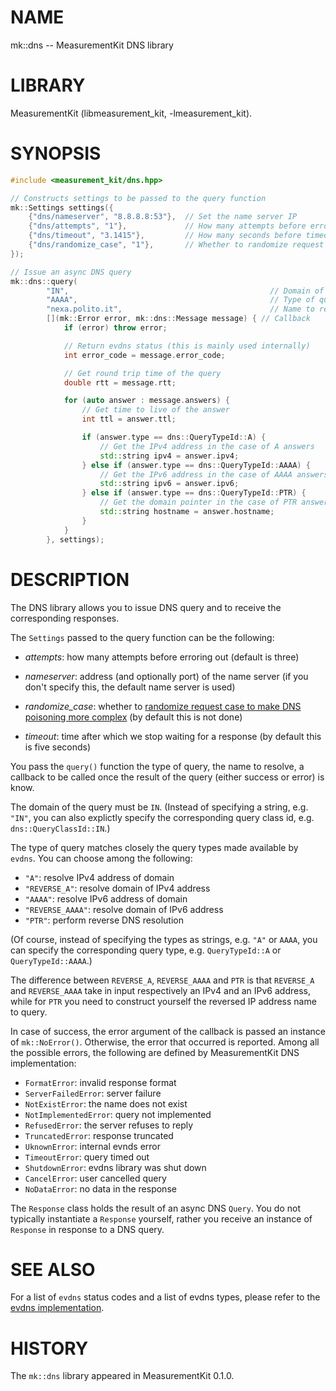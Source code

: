 # NAME
mk::dns -- MeasurementKit DNS library

# LIBRARY
MeasurementKit (libmeasurement_kit, -lmeasurement_kit).

# SYNOPSIS
```C++
#include <measurement_kit/dns.hpp>

// Constructs settings to be passed to the query function
mk::Settings settings({
    {"dns/nameserver", "8.8.8.8:53"},  // Set the name server IP
    {"dns/attempts", "1"},             // How many attempts before erroring out
    {"dns/timeout", "3.1415"},         // How many seconds before timeout
    {"dns/randomize_case", "1"},       // Whether to randomize request case
});

// Issue an async DNS query
mk::dns::query(
        "IN",                                             // Domain of the query
        "AAAA",                                           // Type of query
        "nexa.polito.it",                                 // Name to resolve
        [](mk::Error error, mk::dns::Message message) { // Callback
            if (error) throw error;

            // Return evdns status (this is mainly used internally)
            int error_code = message.error_code;

            // Get round trip time of the query
            double rtt = message.rtt;

            for (auto answer : message.answers) {
                // Get time to live of the answer
                int ttl = answer.ttl;

                if (answer.type == dns::QueryTypeId::A) {
                    // Get the IPv4 address in the case of A answers
                    std::string ipv4 = answer.ipv4;
                } else if (answer.type == dns::QueryTypeId::AAAA) {
                    // Get the IPv6 address in the case of AAAA answers
                    std::string ipv6 = answer.ipv6;
                } else if (answer.type == dns::QueryTypeId::PTR) {
                    // Get the domain pointer in the case of PTR answers
                    std::string hostname = answer.hostname;
                }
            }
        }, settings);
```

# DESCRIPTION

The DNS library allows you to issue DNS query and
to receive the corresponding responses.

The `Settings` passed to the query function can be the following:

- *attempts*: how many attempts before erroring out (default is three)

- *nameserver*: address (and optionally port) of the name server (if you
  don't specify this, the default name server is used)

- *randomize_case*: whether to [randomize request case to make DNS
  poisoning more complex](https://lists.torproject.org/pipermail/tor-commits/2008-October/026025.html)
  (by default this is not done)

- *timeout*: time after which we stop waiting for a response (by
  default this is five seconds)

You pass the `query()` function the type of query, the name to resolve, a
callback to be called once the result of the query (either success or error) is
know.

The domain of the query must be `IN`. (Instead of specifying a string,
e.g. `"IN"`, you can also explictly specify the corresponding query class
id, e.g. `dns::QueryClassId::IN`.)

The type of query matches closely the query types made available
by `evdns`. You can choose among the following:

- `"A"`: resolve IPv4 address of domain
- `"REVERSE_A"`: resolve domain of IPv4 address
- `"AAAA"`: resolve IPv6 address of domain
- `"REVERSE_AAAA"`: resolve domain of IPv6 address
- `"PTR"`: perform reverse DNS resolution

(Of course, instead of specifying the types as strings, e.g. `"A"` or `AAAA`, you
can specify the corresponding query type, e.g. `QueryTypeId::A` or `QueryTypeId::AAAA`.)

The difference between `REVERSE_A`, `REVERSE_AAAA` and `PTR` is that
`REVERSE_A` and `REVERSE_AAAA` take in input respectively an IPv4 and
an IPv6 address, while for `PTR` you need to construct yourself the
reversed IP address name to query.

In case of success, the error argument of the callback is passed an
instance of `mk::NoError()`. Otherwise, the error that occurred is
reported. Among all the possible errors, the following are defined by
MeasurementKit DNS implementation:


- `FormatError`: invalid response format
- `ServerFailedError`:  server failure
- `NotExistError`:  the name does not exist
- `NotImplementedError`:  query not implemented
- `RefusedError`:  the server refuses to reply
- `TruncatedError`:  response truncated
- `UknownError`:  internal evnds error
- `TimeoutError`:  query timed out
- `ShutdownError`:  evdns library was shut down
- `CancelError`:  user cancelled query
- `NoDataError`:  no data in the response


The `Response` class holds the result of an async DNS `Query`. You do not
typically instantiate a `Response` yourself, rather you receive an instance
of `Response` in response to a DNS query.


# SEE ALSO

For a list of `evdns` status codes and a list of evdns types, please refer
to the [evdns implementation](https://github.com/libevent/libevent/blob/master/include/event2/dns.h).

# HISTORY

The `mk::dns` library appeared in MeasurementKit 0.1.0.
